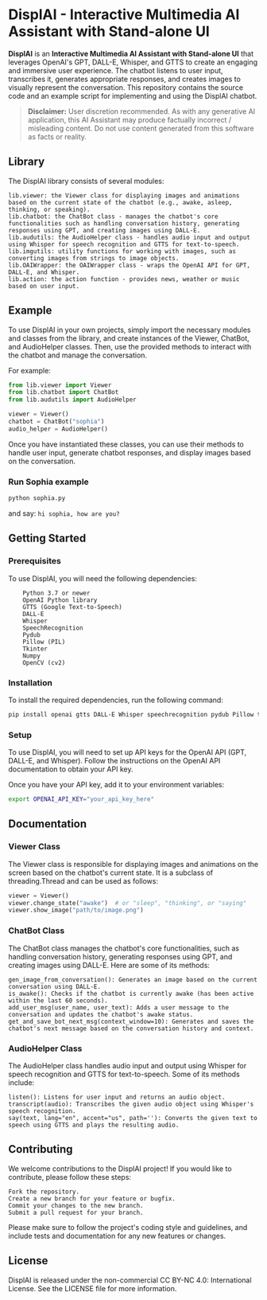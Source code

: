 # DisplAI - Interactive Multimedia AI Assistant with Stand-alone UI

**DisplAI** is an **Interactive Multimedia AI Assistant with Stand-alone UI** that leverages OpenAI's GPT, DALL-E, Whisper, and GTTS to create an engaging and immersive user experience. The chatbot listens to user input, transcribes it, generates appropriate responses, and creates images to visually represent the conversation. This repository contains the source code and an example script for implementing and using the DisplAI chatbot.

> **Disclaimer:**
> User discretion recommended. As with any generative AI application, this AI Assistant may produce factually incorrect / misleading content. Do not use content generated from this software as facts or reality. 

## Library

The DisplAI library consists of several modules:
	
    lib.viewer: the Viewer class for displaying images and animations based on the current state of the chatbot (e.g., awake, asleep, thinking, or speaking).
    lib.chatbot: the ChatBot class - manages the chatbot's core functionalities such as handling conversation history, generating responses using GPT, and creating images using DALL-E.
    lib.audutils: the AudioHelper class - handles audio input and output using Whisper for speech recognition and GTTS for text-to-speech.
    lib.imgutils: utility functions for working with images, such as converting images from strings to image objects.
    lib.OAIWrapper: the OAIWrapper class - wraps the OpenAI API for GPT, DALL-E, and Whisper.
    lib.action: the action function - provides news, weather or music based on user input.

## Example

To use DisplAI in your own projects, simply import the necessary modules and classes from the library, and create instances of the Viewer, ChatBot, and AudioHelper classes. Then, use the provided methods to interact with the chatbot and manage the conversation.

For example:

```python
from lib.viewer import Viewer
from lib.chatbot import ChatBot
from lib.audutils import AudioHelper

viewer = Viewer()
chatbot = ChatBot("sophia")
audio_helper = AudioHelper()
```

Once you have instantiated these classes, you can use their methods to handle user input, generate chatbot responses, and display images based on the conversation.

### Run Sophia example

```bash
python sophia.py
```

and say: ```hi sophia, how are you?```

## Getting Started
### Prerequisites

To use DisplAI, you will need the following dependencies:

```
    Python 3.7 or newer
    OpenAI Python library
    GTTS (Google Text-to-Speech)
    DALL-E
    Whisper
    SpeechRecognition
    Pydub
    Pillow (PIL)
    Tkinter
    Numpy
    OpenCV (cv2)
```

### Installation

To install the required dependencies, run the following command:

```bash
pip install openai gtts DALL-E Whisper speechrecognition pydub Pillow tkinter numpy opencv-python
```

### Setup

To use DisplAI, you will need to set up API keys for the OpenAI API (GPT, DALL-E, and Whisper). Follow the instructions on the OpenAI API documentation to obtain your API key.

Once you have your API key, add it to your environment variables:

```bash
export OPENAI_API_KEY="your_api_key_here"
```

## Documentation
### Viewer Class

The Viewer class is responsible for displaying images and animations on the screen based on the chatbot's current state. It is a subclass of threading.Thread and can be used as follows:

```python
viewer = Viewer()
viewer.change_state("awake")  # or "sleep", "thinking", or "saying"
viewer.show_image("path/to/image.png")
```

### ChatBot Class

The ChatBot class manages the chatbot's core functionalities, such as handling conversation history, generating responses using GPT, and creating images using DALL-E. Here are some of its methods:

    gen_image_from_conversation(): Generates an image based on the current conversation using DALL-E.
    is_awake(): Checks if the chatbot is currently awake (has been active within the last 60 seconds).
    add_user_msg(user_name, user_text): Adds a user message to the conversation and updates the chatbot's awake status.
    get_and_save_bot_next_msg(context_window=10): Generates and saves the chatbot's next message based on the conversation history and context.

### AudioHelper Class

The AudioHelper class handles audio input and output using Whisper for speech recognition and GTTS for text-to-speech. Some of its methods include:

    listen(): Listens for user input and returns an audio object.
    transcript(audio): Transcribes the given audio object using Whisper's speech recognition.
    say(text, lang="en", accent="us", path=''): Converts the given text to speech using GTTS and plays the resulting audio.

## Contributing

We welcome contributions to the DisplAI project! If you would like to contribute, please follow these steps:

    Fork the repository.
    Create a new branch for your feature or bugfix.
    Commit your changes to the new branch.
    Submit a pull request for your branch.

Please make sure to follow the project's coding style and guidelines, and include tests and documentation for any new features or changes.
## License

DisplAI is released under the non-commercial CC BY-NC 4.0: International License. See the LICENSE file for more information.